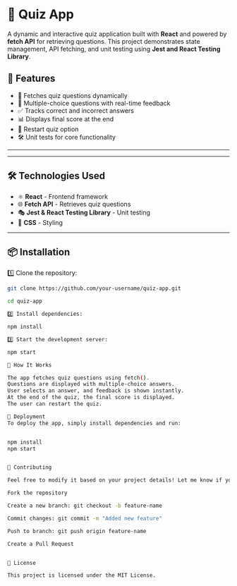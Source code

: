 # 🧠 Quiz App

A dynamic and interactive quiz application built with **React** and powered by **fetch API** for retrieving questions. This project demonstrates state management, API fetching, and unit testing using **Jest and React Testing Library**.

## 🚀 Features

- 📝 Fetches quiz questions dynamically
- 🎯 Multiple-choice questions with real-time feedback
- ✅ Tracks correct and incorrect answers
- 📊 Displays final score at the end
- 🔄 Restart quiz option
- 🛠️ Unit tests for core functionality

---


---

## 🛠️ Technologies Used

- ⚛️ **React** - Frontend framework
- 🌐 **Fetch API** - Retrieves quiz questions
- 🎭 **Jest & React Testing Library** - Unit testing
- 💅 **CSS** - Styling

---


## 📦 Installation

1️⃣ Clone the repository:

```sh
git clone https://github.com/your-username/quiz-app.git

cd quiz-app

2️⃣ Install dependencies:

npm install

3️⃣ Start the development server:

npm start

📝 How It Works

The app fetches quiz questions using fetch().
Questions are displayed with multiple-choice answers.
User selects an answer, and feedback is shown instantly.
At the end of the quiz, the final score is displayed.
The user can restart the quiz.

🚀 Deployment
To deploy the app, simply install dependencies and run:


npm install
npm start


🤝 Contributing

Feel free to modify it based on your project details! Let me know if you need any more changes. 🚀😊

Fork the repository

Create a new branch: git checkout -b feature-name

Commit changes: git commit -m "Added new feature"

Push to branch: git push origin feature-name

Create a Pull Request


📜 License

This project is licensed under the MIT License.

